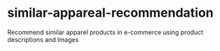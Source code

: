 # similar-appareal-recommendation
Recommend similar apparel products in e-commerce using product descriptions and Images
